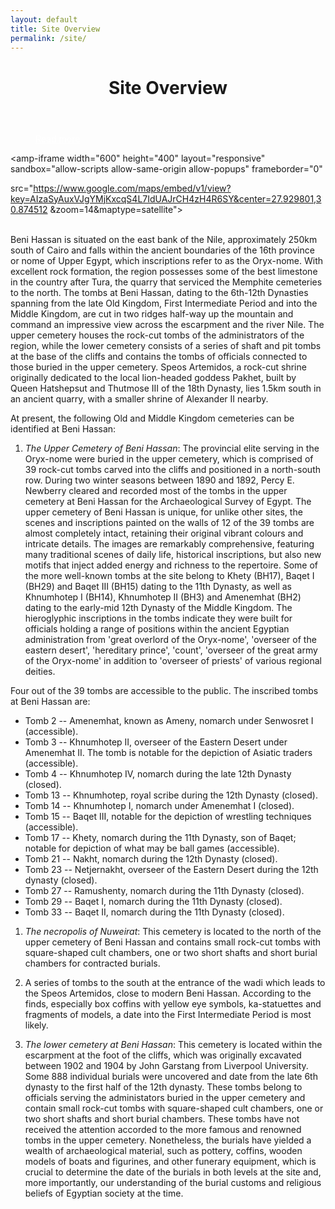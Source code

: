 ```yaml
---
layout: default
title: Site Overview
permalink: /site/
---
```




<figure class="ampstart-image-fullpage-hero m0 relative mb4">
<amp-img width="404" height="720" alt="Cover" layout="responsive" src="/assets/images/Kanawati-Woods-BH-Fig-02-Beni-Hassan-3-Khnumhotep-II-General-view-cemetery.JPG" media="(max-width: 415px)"></amp-img>
<amp-img height="720" alt="Cover" layout="fixed-height" src="/assets/images/Kanawati-Woods-BH-Fig-03-Beni-Hassan-3-Khnumhotep-II-escarpment-view.JPG" media="(min-width: 416px)"></amp-img>
<figcaption class="absolute top-0 right-0 bottom-0 left-0">
<header class="p3">
<h1 class="ampstart-fullpage-hero-heading mb0 hanuman">
<span class="ampstart-fullpage-hero-heading-text title">
Site Overview
</span>
</h1>
<h2 class="ampstart-fullpage-hero-heading mb0">
<span class="ampstart-fullpage-hero-heading-text description">

</span>
</h2>
</header>

<footer class="absolute left-0 right-0 bottom-0">
<a style="color: #ffffff; " class="ampstart-read py3 caps line-height-2 text-decoration-none center block h5" href="#content"><span class="ampstart-readmore-text px1">Read more</span></a>
</footer>
<!--
<footer class="absolute left-0 right-0 bottom-0">
<a class="ampstart-read py3 caps line-height-2 text-decoration-none center block h5" href="#content"><span class="ampstart-readmore-text px1">Read more</span></a>
</footer>
 -->
</figcaption>
</figure>


<!-- <amp-img width="600" height="300" layout="responsive" src="http://lorempixel.com/600/300/sports"></amp-img> -->

<main id="content" role="main" class="content">

<amp-iframe width="600"
  height="400"
  layout="responsive"
  sandbox="allow-scripts allow-same-origin allow-popups"
  frameborder="0"

  src="https://www.google.com/maps/embed/v1/view?key=AIzaSyAuxVJgYMjKxcqS4L7IdUAJrCH4zH4R6SY&center=27.929801,30.874512 &zoom=14&maptype=satellite">
</amp-iframe>

<br>
Beni Hassan is situated on the east bank of the Nile, approximately 250km south of Cairo and falls within the ancient boundaries of the 16th province or nome of Upper Egypt, which inscriptions refer to as the Oryx-nome. With excellent rock formation, the region possesses some of the best limestone in the country after Tura, the quarry that serviced the Memphite cemeteries to the north. The tombs at Beni Hassan, dating to the 6th-12th Dynasties spanning from the late Old Kingdom, First Intermediate Period and into the Middle Kingdom, are cut in two ridges half-way up the mountain and command an impressive view across the escarpment and the river Nile. The upper cemetery houses the rock-cut tombs of the administrators of the region, while the lower cemetery consists of a series of shaft and pit tombs at the base of the cliffs and contains the tombs of officials connected to those buried in the upper cemetery. Speos Artemidos, a rock-cut shrine originally dedicated to the local lion-headed goddess Pakhet, built by Queen Hatshepsut and Thutmose III of the 18th Dynasty, lies 1.5km south in an ancient quarry, with a smaller shrine of Alexander II nearby.

At present, the following Old and Middle Kingdom cemeteries can be identified at Beni Hassan:

1. *The Upper Cemetery of Beni Hassan*: The provincial elite serving in the Oryx-nome were buried in the upper cemetery, which is comprised of 39 rock-cut tombs carved into the cliffs and positioned in a north-south row. During two winter seasons between 1890 and 1892, Percy E. Newberry cleared and recorded most of the tombs in the upper cemetery at Beni Hassan for the Archaeological Survey of Egypt. The upper cemetery of Beni Hassan is unique, for unlike other sites, the scenes and inscriptions painted on the walls of 12 of the 39 tombs are almost completely intact, retaining their original vibrant colours and intricate details. The images are remarkably comprehensive, featuring many traditional scenes of daily life, historical inscriptions, but also new motifs that inject added energy and richness to the repertoire. Some of the more well-known tombs at the site belong to Khety (BH17), Baqet I (BH29) and Baqet III (BH15) dating to the 11th Dynasty, as well as Khnumhotep I (BH14), Khnumhotep II (BH3) and Amenemhat (BH2) dating to the early-mid 12th Dynasty of the Middle Kingdom. The hieroglyphic inscriptions in the tombs indicate they were built for officials holding a range of positions within the ancient Egyptian administration from 'great overlord of the Oryx-nome', 'overseer of the eastern desert', 'hereditary prince', 'count', 'overseer of the great army of the Oryx-nome' in addition to 'overseer of priests' of various regional deities.  

Four out of the 39 tombs are accessible to the public. The inscribed tombs at Beni Hassan are:

* Tomb 2 -- Amenemhat, known as Ameny, nomarch under Senwosret I (accessible).
* Tomb 3 -- Khnumhotep II, overseer of the Eastern Desert under Amenemhat II. The tomb is notable for the depiction of Asiatic traders (accessible).
* Tomb 4 -- Khnumhotep IV, nomarch during the late 12th Dynasty (closed).
* Tomb 13 -- Khnumhotep, royal scribe during the 12th Dynasty (closed).
*  Tomb 14 -- Khnumhotep I, nomarch under Amenemhat I (closed).
* Tomb 15 -- Baqet III, notable for the depiction of wrestling techniques (accessible).
*  Tomb 17 -- Khety, nomarch during the 11th Dynasty, son of Baqet; notable for depiction of what may be ball games (accessible).
* Tomb 21 -- Nakht, nomarch during the 12th Dynasty (closed).
* Tomb 23 -- Netjernakht, overseer of the Eastern Desert during the 12th dynasty (closed).
*  Tomb 27 -- Ramushenty, nomarch during the 11th Dynasty (closed).
*  Tomb 29 -- Baqet I, nomarch during the 11th Dynasty (closed).
*  Tomb 33 -- Baqet II, nomarch during the 11th Dynasty (closed).

1. *The necropolis of Nuweirat*: This cemetery is located to the north of the upper cemetery of Beni Hassan and contains small rock-cut tombs with square-shaped cult chambers, one or two short shafts and short burial chambers for contracted burials.

1. A series of tombs to the south at the entrance of the wadi which leads to the Speos Artemidos, close to modern Beni Hassan. According to the finds, especially box coffins with yellow eye symbols, ka-statuettes and fragments of models, a date into the First Intermediate Period is most likely.

1. *The lower cemetery at Beni Hassan*: This cemetery is located within the escarpment at the foot of the cliffs, which was originally excavated between 1902 and 1904 by John Garstang from Liverpool University. Some 888 individual burials were uncovered and date from the late 6th dynasty to the first half of the 12th dynasty. These tombs belong to officials serving the administators buried in the upper cemetery and contain small rock-cut tombs with square-shaped cult chambers, one or two short shafts and short burial chambers. These tombs have not received the attention accorded to the more famous and renowned tombs in the upper cemetery. Nonetheless, the burials have yielded a wealth of archaeological material, such as pottery, coffins, wooden models of boats and figurines, and other funerary equipment, which is crucial to determine the date of the burials in both levels at the site and, more importantly, our understanding of the burial customs and religious beliefs of Egyptian society at the time.




</main>
